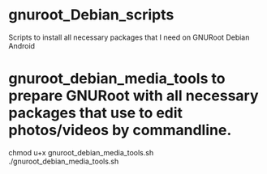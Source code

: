 # gnuroot_Debian_scripts
Scripts to install all necessary packages that I need on GNURoot Debian Android

# gnuroot_debian_media_tools to prepare GNURoot with all necessary packages that use to edit photos/videos by commandline.
chmod u+x gnuroot_debian_media_tools.sh
./gnuroot_debian_media_tools.sh
